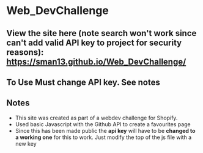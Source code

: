 # Web_DevChallenge

## View the site here (note search won't work since can't add valid API key to project for security reasons): https://sman13.github.io/Web_DevChallenge/

## To Use Must change API key. See notes

## Notes

- This site was created as part of a webdev challenge for Shopify.
- Used basic Javascript with the Github API to create a favourites page
- Since this has been made public the **api key** will have to be **changed to a working one** for this to work. Just modify the top of the js file with a new key

